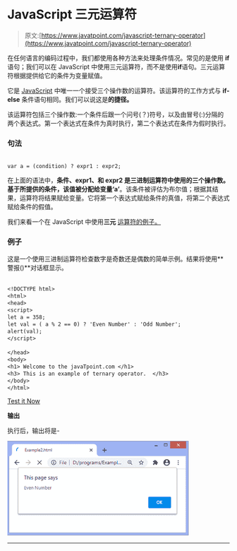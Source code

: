 # JavaScript 三元运算符

> 原文:[https://www.javatpoint.com/javascript-ternary-operator](https://www.javatpoint.com/javascript-ternary-operator)

在任何语言的编码过程中，我们都使用各种方法来处理条件情况。常见的是使用 **if** 语句；我们可以在 JavaScript 中使用三元运算符，而不是使用**if**语句。三元运算符根据提供给它的条件为变量赋值。

它是 [JavaScript](https://www.javatpoint.com/javascript-tutorial) 中唯一一个接受三个操作数的运算符。该运算符的工作方式与 **if-else** 条件语句相同。我们可以说这是**的捷径。**

该运算符包括三个操作数:一个条件后跟一个问号(？)符号，以及由冒号(:)分隔的两个表达式。第一个表达式在条件为真时执行，第二个表达式在条件为假时执行。

### 句法

```

var a = (condition) ? expr1 : expr2;

```

在上面的语法中，**条件、expr1、**和 **expr2** 是三进制运算符中使用的三个操作数。基于所提供的条件，该值被分配给变量**‘a’**。该条件被评估为布尔值；根据其结果，运算符将结果赋给变量。它将第一个表达式赋给条件的真值，将第二个表达式赋给条件的假值。

我们来看一个在 JavaScript 中使用**三元** [运算符的例子。](https://www.javatpoint.com/javascript-operators)

### 例子

这是一个使用三进制运算符检查数字是奇数还是偶数的简单示例。结果将使用**警报()**对话框显示。

```

<!DOCTYPE html>
<html>
<head>
<script>
let a = 358;
let val = ( a % 2 == 0) ? 'Even Number' : 'Odd Number';
alert(val);
</script>

</head>
<body>
<h1> Welcome to the javaTpoint.com </h1>
<h3> This is an example of ternary operator.  </h3>
</body>
</html>

```

[Test it Now](https://www.javatpoint.com/oprweb/test.jsp?filename=javascript-ternary-operator1)

**输出**

执行后，输出将是-

![JavaScript ternary operator](img/ca4d9ac3cc8ec6cc43a0a336a5551d6e.png)

* * *